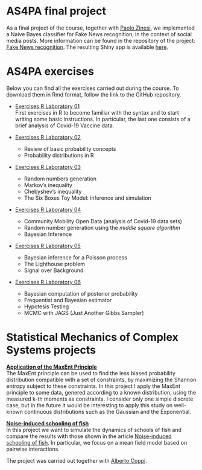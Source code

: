 # AS4PA final project
As a final project of the course, together with [Paolo Zinesi](https://github.com/PaoloZinesi), we implemented a Naive Bayes classifier for Fake News recognition, in the context of social media posts. More information can be found in the repository of the project: [Fake News recognition](https://github.com/NicolaZomer/NB_for_fake_news_recognition). The resulting Shiny app is available [here](https://nicolazomer.shinyapps.io/fake-news-recognition/).

# AS4PA exercises
Below you can find all the exercises carried out during the course. To download them in Rmd format, follow the link to the GitHub repository.
* [Exercises R Laboratory 01](./AS4PA_Solutions/exercises_rlab_01.html) <br>
  First exercises in R to become familiar with the syntax and to start writing some basic instructions. In particular, the last one consists of a brief analysis of Covid-19 Vaccine data.
  
* [Exercises R Laboratory 02](./AS4PA_Solutions/exercises_rlab_02.html)
  * Review of basic probability concepts
  * Probability distributions in R
* [Exercises R Laboratory 03](./AS4PA_Solutions/exercises_rlab_03.html)
  * Random numbers generation
  * Markov’s inequality
  * Chebyshev’s inequality
  * The Six Boxes Toy Model: inference and simulation
* [Exercises R Laboratory 04](./AS4PA_Solutions/exercises_rlab_04.html)
  * Community Mobility Open Data (analysis of Covid-19 data sets)
  * Random number generation using the _middle square algorithm_
  * Bayesian Inference
* [Exercises R Laboratory 05](./AS4PA_Solutions/exercises_rlab_05.html)
  * Bayesian inference for a Poisson process
  * The Lighthouse problem
  * Signal over Background
* [Exercises R Laboratory 06](./AS4PA_Solutions/exercises_rlab_06.html)
  * Bayesian computation of posterior probability
  * Frequentist and Bayesian estimator
  * Hypotesis Testing
  * MCMC with JAGS (Just Another Gibbs Sampler)


# Statistical Mechanics of Complex Systems projects
**[Application of the MaxEnt Principle](./Complex_Systems_Projects/Application-of-the-MaxEnt-Principle.html)** <br>
The MaxEnt principle can be used to find the less biased probability distribution compatible with a set of constraints, by maximizing the Shannon entropy subject to these constraints. In this project I apply the MaxEnt principle to some data, genered according to a known distribution, using the measured k-th moments as constraints. I consider only one simple discrete case, but in the future it would be interesting to apply this study on well-known continuous distributions such as the Gaussian and the Exponential.

**[Noise-induced schooling of fish](./Complex_Systems_Projects/Schooling-of-Fish.html)** <br>
In this project we want to simulate the dynamics of schools of fish and compare the results with those shown in the article [ Noise-induced schooling of fish](https://doi.org/10.1038/s41567-020-0787-y). In particular, we focus on a mean field model based on pairwise interactions. 

The project was carried out together with [Alberto Coppi](https://github.com/c0pp1).

